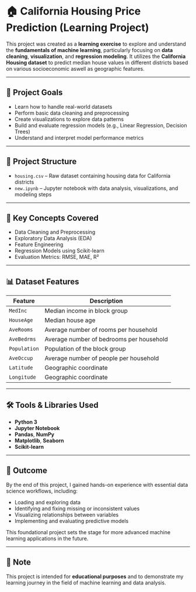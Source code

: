 # 🏠 California Housing Price Prediction (Learning Project)

This project was created as a **learning exercise** to explore and understand the **fundamentals of machine learning**, particularly focusing on **data cleaning**, **visualization**, and **regression modeling**. It utilizes the **California Housing dataset** to predict median house values in different districts based on various socioeconomic aswell as geographic features.

---

## 🎯 Project Goals

- Learn how to handle real-world datasets
- Perform basic data cleaning and preprocessing
- Create visualizations to explore data patterns
- Build and evaluate regression models (e.g., Linear Regression, Decision Trees)
- Understand and interpret model performance metrics

---

## 📁 Project Structure

- `housing.csv` – Raw dataset containing housing data for California districts
- `new.ipynb` – Jupyter notebook with data analysis, visualizations, and modeling steps

---

## 🧠 Key Concepts Covered

- Data Cleaning and Preprocessing
- Exploratory Data Analysis (EDA)
- Feature Engineering
- Regression Models using Scikit-learn
- Evaluation Metrics: RMSE, MAE, R²

---

## 📊 Dataset Features

| Feature     | Description                                   |
|-------------|-----------------------------------------------|
| `MedInc`    | Median income in block group                  |
| `HouseAge`  | Median house age                              |
| `AveRooms`  | Average number of rooms per household         |
| `AveBedrms` | Average number of bedrooms per household      |
| `Population`| Population of the block group                 |
| `AveOccup`  | Average number of people per household        |
| `Latitude`  | Geographic coordinate                         |
| `Longitude` | Geographic coordinate                         |

---

## 🛠 Tools & Libraries Used

- **Python 3**
- **Jupyter Notebook**
- **Pandas**, **NumPy**
- **Matplotlib**, **Seaborn**
- **Scikit-learn**

---

## 🚀 Outcome

By the end of this project, I gained hands-on experience with essential data science workflows, including:
- Loading and exploring data
- Identifying and fixing missing or inconsistent values
- Visualizing relationships between variables
- Implementing and evaluating predictive models

This foundational project sets the stage for more advanced machine learning applications in the future.

---

## 📌 Note

This project is intended for **educational purposes** and to demonstrate my learning journey in the field of machine learning and data analysis.

